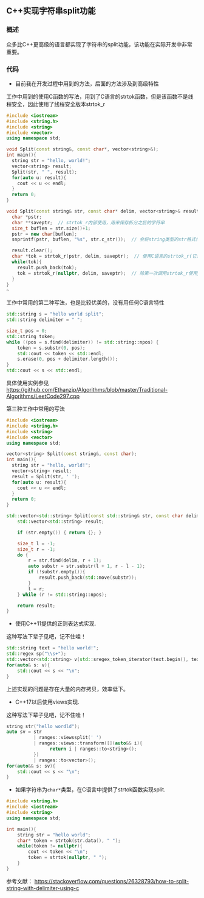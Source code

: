 ## **C++实现字符串split功能**

### **概述**

众多比C++更高级的语言都实现了字符串的split功能，该功能在实际开发中非常重要。



### **代码**

* 目前我在开发过程中用到的方法，后面的方法涉及到高级特性

工作中用到的使用C函数的写法，用到了C语言的strtok函数，但是该函数不是线程安全，因此使用了线程安全版本strtok_r

```C++
#include <iostream>
#include <string.h>
#include <string>
#include <vector>
using namespace std;

void Split(const string&, const char*, vector<string>&);
int main(){
  string str = "hello, world!";
  vector<string> result;
  Split(str, " ", result);
  for(auto u: result){
    cout << u << endl;
  }
  return 0;
}

void Split(const string& str, const char* delim, vector<string>& result){
  char *pstr;
  char **saveptr;  // strtok_r内部使用，用来保存拆分之后的字符串
  size_t buflen = str.size()+1;
  pstr = new char[buflen];
  snprintf(pstr, buflen, "%s", str.c_str());  // 会将string类型的str格式化成char* 类型的pstr

  result.clear();
  char *tok = strtok_r(pstr, delim, saveptr);  // 使用C语言的strtok_r(它是strtok的线程安全版本)拆分pstr字符串
  while(tok){
    result.push_back(tok);
    tok = strtok_r(nullptr, delim, saveptr);  // 除第一次调用strtok_r使用pstr作为第一个参数外，后续的调用全部使用nullptr，因为上一次拆分之后的剩下的字符串保存在saveptr中
  }
}
~ 
```

工作中常用的第二种写法，也是比较优美的，没有用任何C语言特性

```C++
std::string s = "hello world split";
std::string delimiter = " ";

size_t pos = 0;
std::string token;
while ((pos = s.find(delimiter)) != std::string::npos) {
    token = s.substr(0, pos);
    std::cout << token << std::endl;
    s.erase(0, pos + delimiter.length());
}
std::cout << s << std::endl;
```

具体使用实例参见 https://github.com/Ethanzjp/Algorithms/blob/master/Traditional-Algorithms/LeetCode297.cpp

第三种工作中常用的写法

```C++
#include <iostream>
#include <string.h>
#include <string>
#include <vector>
using namespace std;

vector<string> Split(const string&, const char);
int main(){
  string str = "hello, world!";
  vector<string> result;
  result = Split(str, ' ');
  for(auto u: result){
    cout << u << endl;
  }
  return 0;
}

std::vector<std::string> Split(const std::string& str, const char delim) {
    std::vector<std::string> result;

    if (str.empty()) { return {}; }

    size_t l = -1;
    size_t r = -1;
    do {
        r = str.find(delim, r + 1);
        auto substr = str.substr(l + 1, r - l - 1);
        if (!substr.empty()){
            result.push_back(std::move(substr));
        }
        l = r;
    } while (r != std::string::npos);

    return result;
}
```

* 使用C++11提供的正则表达式实现.

这种写法下辈子见吧，记不住哇！

```c++
std::string text = "hello world!";
std::regex sp("\\s+");
std::vector<std::string> v(std::sregex_token_iterator(text.begin(), text.end(), sp, -1), std::sregex_token_iterator());
for(auto& s: v){
    std::cout << s << "\n";
}
```

上述实现的问题是存在大量的内存拷贝，效率低下。

* C++17以后使用views实现.

这种写法下辈子见吧，记不住哇！

```c++
string str("hello wordld");
auto sv = str
          | ranges::viewssplit(' ')
          | ranges::views::transform([](auto&& i){
          		return i | ranges::to<string>();
          })
          | ranges::to<vector>();
for(auto&& s: sv){
    std::cout << s << "\n";
}
```



* 如果字符串为`char*`类型，在C语言中提供了strtok函数实现split.

```c++
#include <string.h>
#include <iostream>
#include <string>
using namespace std;

int main(){
    string str = "hello world";
    char* token = strtok(str.data(), " ");
    while(token != nullptr){
        cout << token << "\n";
        token = strtok(nullptr, " ");
    }
}
```

参考文献： https://stackoverflow.com/questions/26328793/how-to-split-string-with-delimiter-using-c
